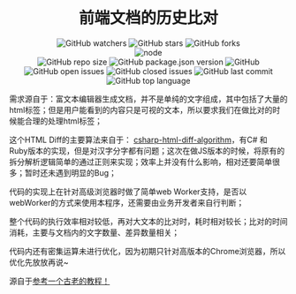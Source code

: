 <h1 align="center">前端文档的历史比对</h1>

<div align="center">

![GitHub watchers](https://img.shields.io/github/watchers/dingshaohua-com/diff-to-html?style=social) ![GitHub stars](https://img.shields.io/github/stars/dingshaohua-com/diff-to-html?style=social) ![GitHub forks](https://img.shields.io/github/forks/dingshaohua-com/diff-to-html?style=social)
<br />
![node](https://img.shields.io/node/v/koa?style=flat-square)
<br />
![GitHub repo size](https://img.shields.io/github/repo-size/dingshaohua-com/diff-to-html?style=flat-square) 
![GitHub package.json version](https://img.shields.io/github/package-json/v/dingshaohua-com/diff-to-html?style=flat-square) 
![GitHub](https://img.shields.io/github/license/dingshaohua-com/diff-to-html?style=flat-square) 
![GitHub open issues](https://img.shields.io/github/issues/dingshaohua-com/diff-to-html?style=flat-square) 
![GitHub closed issues](https://img.shields.io/github/issues-closed/dingshaohua-com/diff-to-html) 
![GitHub last commit](https://img.shields.io/github/last-commit/dingshaohua-com/diff-to-html?style=flat-square) 
![GitHub top language](https://img.shields.io/github/languages/top/dingshaohua-com/diff-to-html?style=flat-square)

</div>
   
需求源自于：富文本编辑器生成文档，并不是单纯的文字组成，其中包括了大量的html标签；但是用户能看到的内容只是可视的文本，所以要求我们在做比对的时候能合理的处理html标签；

这个HTML Diff的主要算法来自于： [csharp-html-diff-algorithm](http://www.rohland.co.za/index.php/2009/10/31/csharp-html-diff-algorithm/)，有C# 和 Ruby版本的实现，但是对汉字分字都有问题；这次在做JS版本的时候，将原有的拆分解析逻辑简单的通过正则来实现；效率上并没有什么影响，相对还要简单很多；暂时还未遇到明显的Bug；

代码的实现上在针对高级浏览器时做了简单web Worker支持，是否以webWorker的方式来使用本程序，还需要由业务开发者来自行判断；

整个代码的执行效率相对较低，再对大文本的比对时，耗时相对较长；比对的时间消耗，主要与文档内的文字数量、差异数量相关；

代码内还有密集运算未进行优化，因为初期只针对高版本的Chrome浏览器，所以优化先放放再说~

源自于[参考一个古老的教程！](https://blog.csdn.net/zjq861124/article/details/8019051)

